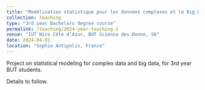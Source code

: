 ```yaml
---
title: "Modélisation statistique pour les données complexes et le Big Data"
collection: teaching
type: "3rd year Bachelors degree course"
permalink: /teaching/2024-year-teaching-1
venue: "IUT Nice Côte d’Azur, BUT Science des Donne, S6"
date: 2024-04-01
location: "Sophia Antipolis, France"
---
```


Project on statistical modeling for complex data and big data, for 3rd year BUT students.

Details to follow.

<!---
Cours description
======
**Objective:** Statistical modeling based on a given dataset, following all the steps required to understand its variables, process them and model them for a given objective. 

**Method:** 
* Individual work, in groups of 2 or 3 students (chosen at random), using Python.
* Objectives will be progressively set, every 2 sessions each group will have to provide the progress of their work (in the form of a notebook).

**Evaluation:**
* *Continuous assessment (1/5):* Work progress.
* *Written report (2/5):* A written report (clean) in which all the results obtained are brought together, commented on and put into perspective. Due on 30/05. ([Template](http://ibalelli.github.io/files/course_material/mod_stat_BUT/Report_template.docx))
* *Oral exam (2/5):* 10/06 from 8am. Each group will present its work in the form of a talk (with support). 15-minute presentation + 15-minute Q&A.

1st project: binary classification
======

**Data (training and test sets)**
* *G1* Hadjadj-Tognaccioli [Data G1 (.zip)](http://ibalelli.github.io/files/course_material/mod_stat_BUT/Data_G1.zip) <br/>
* *G2* Billon-Minot [Data G2 (.zip)](http://ibalelli.github.io/files/course_material/mod_stat_BUT/Data_G2.zip) <br/>
* *G3* Camara-Trochon [Data G3 (.zip)](http://ibalelli.github.io/files/course_material/mod_stat_BUT/Data_G3.zip) <br/>
* *G4* Godin-Langlois [Data G4 (.zip)](http://ibalelli.github.io/files/course_material/mod_stat_BUT/Data_G4.zip) <br/>
* *G5* Frandon [Data G5 (.zip)](http://ibalelli.github.io/files/course_material/mod_stat_BUT/Data_G5.zip) <br/>
-->

<!---
# [Data G6 (.zip)](http://ibalelli.github.io/files/course_material/mod_stat_BUT/Data_G6.zip) <br/>
-->

<!---
[Original paper](http://ibalelli.github.io/files/course_material/mod_stat_BUT/paper.pdf) <br/>

**1st Step: data analysis and preparation**

* Dataset size and type. Are there any missing data? If so, we will eliminate them (for now).

* How many classes and elements/class?

* Selection of the most significant variables: explore and suggest several methods. Are there any collinearities? Which variables will you retain? How are the selected variables distributed?

* Pay particular attention to the graphic visualization of your results.

**2nd Step: choice of classification model, hyperparameters tuning**

* Preparation of training dataset for cross-validation (choice of number of folds, split).

* Several models can be adapted to the task at hand: logistic regression, SVM, random forests, xgboost,...
    * Initialize the models
    * Test them separately (k-fold cross-validation)
    * Tune their hyperparameters

* Compare the performance of the different models tested (each with its final choice of hyperparameters).

* Which model/parameters did you choose?

* Could a voting strategy improve predictions? Test it.

* With the final model chosen, predict the labels of the test dataset.

* Pay particular attention to the graphical visualization of your results.

2nd project: multiclass classification
======

**Data**

* Download the brain dataset (5 classes - Brain_GSE50161.csv) from [CuMiDa](https://sbcb.inf.ufrgs.br/cumida)

* The original paper describing the CuMiDa project is available [here](https://www.liebertpub.com/doi/full/10.1089/cmb.2018.0238)

**Steps**

* Preprocess your data using MinMax

* Split the dataset in a train and test sets, accounting for stratification.

* The dataset appears to be unbalanced: a common strategy to cope with this consists in balancing classes through oversampling of the minority classes during training. For instance you can use [SMOTE - Synthetic Minority Over-sampling Technique](https://www.jair.org/index.php/jair/article/view/10302/24590). An implementation of widely used oversampling methods is available in [imbalanced-learn](https://imbalanced-learn.org/stable/references/over_sampling.html).

* Perform feature selection/dimensionality reduction: how many features/dimensions should be kept?

* Repeat the steps followed for the first project to propose an optimized classificator (additional classification strategies can be tested).

* Use of cross validation to optimize the hyperparameters and conclude about the stability of the results.

* Perfor a final test on the test dataset.

* Pay particular attention to the graphical visualization of your results.


3rd Project: working with missing data
======

* Consider the dataset used for the 2nd project.

* Preprocess your data and perform feature selection/dimensionality reduction (using the pipeline defined previously).

* Generate different percentages of missing data (e.g. 20%, 40%, 60%), either MCAR or MNAR (censoring).

* Several methods can be used to impute missing data: for istance using the mean/median/... ([SimpleImputer](https://scikit-learn.org/stable/modules/generated/sklearn.impute.SimpleImputer.html#sklearn.impute.SimpleImputer)), using a knn strategy ([KNNImputer](https://scikit-learn.org/stable/modules/generated/sklearn.impute.KNNImputer.html#sklearn.impute.KNNImputer)) or through multivariate imputation by chained equations (MICE-[IterativeImputer](https://scikit-learn.org/stable/modules/generated/sklearn.impute.IterativeImputer.html#sklearn.impute.IterativeImputer)). Try and compare them in terms of their ability in reconstruction. How much the distribution of the imputed dataset is affected by the chosen imputation strategy and depending on the amount of missingness?

* Consider the classification task in presence of missing data in a 2 steps approach: 1) imputation, 2) classification. Compare the classification performances as a function of the amount of missing data in the original set and the choice of the imputation strategy.

* Use k-fold cross validation.

* Pay particular attention to the graphical visualization of your results.
-->

<!---
3rd Step: handling missing data
======

* Here below, you can download the complete training and testing data (the ground truth for evaluating the imputation methods). Note that this time the datasets include all features' names. 

[Data G1 (.zip)](http://ibalelli.github.io/files/course_material/mod_stat_BUT/Data_G1_complete.zip) <br/>
[Data G2 (.zip)](http://ibalelli.github.io/files/course_material/mod_stat_BUT/Data_G2_complete.zip) <br/>
[Data G3 (.zip)](http://ibalelli.github.io/files/course_material/mod_stat_BUT/Data_G3_complete.zip) <br/>
[Data G4 (.zip)](http://ibalelli.github.io/files/course_material/mod_stat_BUT/Data_G4_complete.zip) <br/>
[Data G5 (.zip)](http://ibalelli.github.io/files/course_material/mod_stat_BUT/Data_G5_complete.zip) <br/>
[Data G6 (.zip)](http://ibalelli.github.io/files/course_material/mod_stat_BUT/Data_G6_complete.zip) <br/>

* Check missing data patterns in data and data_test.

* Several methods can be used to impute these data (take a look at the [sklearn.impute](https://scikit-learn.org/stable/api/sklearn.impute.html) package; a method based on random forests is implented [here](https://pypi.org/project/MissForest/)): test them and evaluate their ability to impute your missing data (using cross-validation).

* Apply the classification models tested in the previous step to the full (imputed) dataset: do you observe any performance improvement?

* Could *multiple imputation* methods provide better classification results?

* Pay particular attention to the graphical visualization of your results.

Interpretation and written report
======

[Template](http://ibalelli.github.io/files/course_material/mod_stat_BUT/Report_template.docx) <br/>

* The data you've handled so far has been extracted from the [Breast Cancer Wisconsin dataset](https://scikit-learn.org/stable/datasets/toy_dataset.html#breast-cancer-dataset), which contains 30 features calculated from a digitized image of a fine needle aspirate (FNA) of a breast mass. They describe the characteristics of the cell nuclei present in the image and are used to predict whether the tumor mass is benign (0) or malignant (1).

* We have artificially introduced missing data, which is frequent in the clinic, where errors can occur at various points in the data acquisition or transcription phases.

* The analysis you have carried out could answer a very simple but relevant clinical question: could you propose a tool to help classify a new patient's tumor mass from measurements (possibly partly missing) extracted from a FNA?

* Use this information to guide the writing of your report and work out your presentation. 

* Of note, this dataset has been widely explored, and you can find articles and several projects on Kaggle that use it.

Final grades
======

[Notes](http://ibalelli.github.io/files/course_material/mod_stat_BUT/Notes_BD.pdf) <br/>

-->